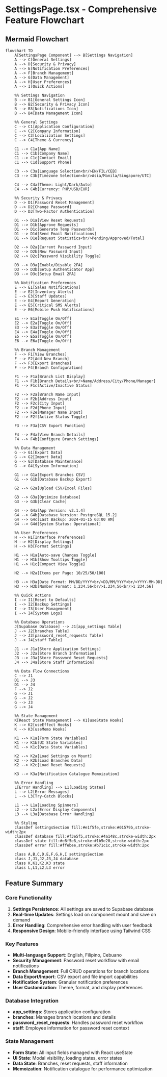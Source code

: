 # SettingsPage.tsx - Comprehensive Feature Flowchart

## Mermaid Flowchart

```mermaid
flowchart TD
    A[SettingsPage Component] --> B[Settings Navigation]
    A --> C[General Settings]
    A --> D[Security & Privacy]
    A --> E[Notification Preferences]
    A --> F[Branch Management]
    A --> G[Data Management]
    A --> H[User Preferences]
    A --> I[Quick Actions]

    %% Settings Navigation
    B --> B1[General Settings Icon]
    B --> B2[Security & Privacy Icon]
    B --> B3[Notifications Icon]
    B --> B4[Data Management Icon]

    %% General Settings
    C --> C1[Application Configuration]
    C --> C2[Company Information]
    C --> C3[Localization Settings]
    C --> C4[Theme & Currency]
    
    C1 --> C1a[App Name]
    C1 --> C1b[Company Name]
    C1 --> C1c[Contact Email]
    C1 --> C1d[Support Phone]
    
    C3 --> C3a[Language Selection<br/>EN/FIL/CEB]
    C3 --> C3b[Timezone Selection<br/>Asia/Manila/Singapore/UTC]
    
    C4 --> C4a[Theme: Light/Dark/Auto]
    C4 --> C4b[Currency: PHP/USD/EUR]

    %% Security & Privacy
    D --> D1[Password Reset Management]
    D --> D2[Change Password]
    D --> D3[Two-Factor Authentication]
    
    D1 --> D1a[View Reset Requests]
    D1 --> D1b[Approve Requests]
    D1 --> D1c[Generate Temp Passwords]
    D1 --> D1d[Send Email Notifications]
    D1 --> D1e[Request Statistics<br/>Pending/Approved/Total]
    
    D2 --> D2a[Current Password Input]
    D2 --> D2b[New Password Input]
    D2 --> D2c[Password Visibility Toggle]
    
    D3 --> D3a[Enable/Disable 2FA]
    D3 --> D3b[Setup Authenticator App]
    D3 --> D3c[Setup Email 2FA]

    %% Notification Preferences
    E --> E1[Sales Notifications]
    E --> E2[Inventory Alerts]
    E --> E3[Staff Updates]
    E --> E4[Report Generation]
    E --> E5[Critical SMS Alerts]
    E --> E6[Mobile Push Notifications]
    
    E1 --> E1a[Toggle On/Off]
    E2 --> E2a[Toggle On/Off]
    E3 --> E3a[Toggle On/Off]
    E4 --> E4a[Toggle On/Off]
    E5 --> E5a[Toggle On/Off]
    E6 --> E6a[Toggle On/Off]

    %% Branch Management
    F --> F1[View Branches]
    F --> F2[Add New Branch]
    F --> F3[Export Branches]
    F --> F4[Branch Configuration]
    
    F1 --> F1a[Branch List Display]
    F1 --> F1b[Branch Details<br/>Name/Address/City/Phone/Manager]
    F1 --> F1c[Active/Inactive Status]
    
    F2 --> F2a[Branch Name Input]
    F2 --> F2b[Address Input]
    F2 --> F2c[City Input]
    F2 --> F2d[Phone Input]
    F2 --> F2e[Manager Name Input]
    F2 --> F2f[Active Status Toggle]
    
    F3 --> F3a[CSV Export Function]
    
    F4 --> F4a[View Branch Details]
    F4 --> F4b[Configure Branch Settings]

    %% Data Management
    G --> G1[Export Data]
    G --> G2[Import Data]
    G --> G3[Database Maintenance]
    G --> G4[System Information]
    
    G1 --> G1a[Export Branches CSV]
    G1 --> G1b[Database Backup Export]
    
    G2 --> G2a[Upload CSV/Excel Files]
    
    G3 --> G3a[Optimize Database]
    G3 --> G3b[Clear Cache]
    
    G4 --> G4a[App Version: v2.1.4]
    G4 --> G4b[Database Version: PostgreSQL 15.2]
    G4 --> G4c[Last Backup: 2024-01-15 03:00 AM]
    G4 --> G4d[System Status: Operational]

    %% User Preferences
    H --> H1[Interface Preferences]
    H --> H2[Display Settings]
    H --> H3[Format Settings]
    
    H1 --> H1a[Auto-save Changes Toggle]
    H1 --> H1b[Show Tooltips Toggle]
    H1 --> H1c[Compact View Toggle]
    
    H2 --> H2a[Items per Page: 10/25/50/100]
    
    H3 --> H3a[Date Format: MM/DD/YYYY<br/>DD/MM/YYYY<br/>YYYY-MM-DD]
    H3 --> H3b[Number Format: 1,234.56<br/>1.234,56<br/>1 234.56]

    %% Quick Actions
    I --> I1[Reset to Defaults]
    I --> I2[Backup Settings]
    I --> I3[User Management]
    I --> I4[System Logs]

    %% Database Operations
    J[Supabase Database] --> J1[app_settings Table]
    J --> J2[branches Table]
    J --> J3[password_reset_requests Table]
    J --> J4[staff Table]
    
    J1 --> J1a[Store Application Settings]
    J2 --> J2a[Store Branch Information]
    J3 --> J3a[Store Password Reset Requests]
    J4 --> J4a[Store Staff Information]

    %% Data Flow Connections
    C --> J1
    D1 --> J3
    D1 --> J4
    F --> J2
    G --> J1
    G --> J2
    G --> J3
    G --> J4

    %% State Management
    K[React State Management] --> K1[useState Hooks]
    K --> K2[useEffect Hooks]
    K --> K3[useMemo Hooks]
    
    K1 --> K1a[Form State Variables]
    K1 --> K1b[UI State Variables]
    K1 --> K1c[Data State Variables]
    
    K2 --> K2a[Load Settings on Mount]
    K2 --> K2b[Load Branches Data]
    K2 --> K2c[Load Reset Requests]
    
    K3 --> K3a[Notification Catalogue Memoization]

    %% Error Handling
    L[Error Handling] --> L1[Loading States]
    L --> L2[Error Messages]
    L --> L3[Try-Catch Blocks]
    
    L1 --> L1a[Loading Spinners]
    L2 --> L2a[Error Display Components]
    L3 --> L3a[Database Error Handling]

    %% Styling
    classDef settingsSection fill:#e1f5fe,stroke:#01579b,stroke-width:2px
    classDef database fill:#f3e5f5,stroke:#4a148c,stroke-width:2px
    classDef state fill:#e8f5e8,stroke:#1b5e20,stroke-width:2px
    classDef error fill:#ffebee,stroke:#b71c1c,stroke-width:2px

    class A,B,C,D,E,F,G,H,I settingsSection
    class J,J1,J2,J3,J4 database
    class K,K1,K2,K3 state
    class L,L1,L2,L3 error
```

## Feature Summary

### Core Functionality
1. **Settings Persistence**: All settings are saved to Supabase database
2. **Real-time Updates**: Settings load on component mount and save on demand
3. **Error Handling**: Comprehensive error handling with user feedback
4. **Responsive Design**: Mobile-friendly interface using Tailwind CSS

### Key Features
- **Multi-language Support**: English, Filipino, Cebuano
- **Security Management**: Password reset workflow with email notifications
- **Branch Management**: Full CRUD operations for branch locations
- **Data Export/Import**: CSV export and file import capabilities
- **Notification System**: Granular notification preferences
- **User Customization**: Theme, format, and display preferences

### Database Integration
- **app_settings**: Stores application configuration
- **branches**: Manages branch locations and details
- **password_reset_requests**: Handles password reset workflow
- **staff**: Employee information for password reset context

### State Management
- **Form State**: All input fields managed with React useState
- **UI State**: Modal visibility, loading states, error states
- **Data State**: Branches, reset requests, staff information
- **Memoization**: Notification catalogue for performance optimization

























